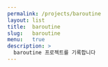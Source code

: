 ```yaml
---
permalink: /projects/baroutine
layout: list
title:  baroutine
slug:   baroutine
menu:   true
description: >
  baroutine 프로젝트를 기록합니다
---
```


